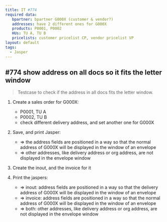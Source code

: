 ```yaml
---
title: IT #774
required data:
   bpartner: bpartner G000X (customer & vendor?)
   addresses: have 2 different ones for G000X
   products: P0001, P0002
   HUs: TU A, TU B
   pricelists: customer pricelist CP, vendor pricelist VP   
layout: default
tags:
  - Jasper
---
```

## #774 show address on all docs so it fits the letter window

> Testcase to check if the address in all docs fits the letter window.

1. Create a sales order for G000X:
	* P0001, TU A
	* P0002, TU B
	* check different delivery address, and set another one for G000X
	
1. Save, and print Jasper:
	* => the address fields are positioned in a way so that the normal address of G000X will be displayed in the window of an envelope
	* => other addresses, like delivery address or org address, are not displayed in the envelope window
	
1. Create the inout, and the invoice for it

1. Print the jaspers:
	* => inout: address fields are positioned in a way so that the delivery address of G000X will be displayed in the window of an envelope
	* => invoice: address fields are positioned in a way so that the normal address of G000X will be displayed in the window of an envelope
	* => both: other addresses, like delivery address or org address, are not displayed in the envelope window
	
	
